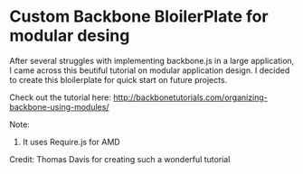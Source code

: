 Custom Backbone BloilerPlate for modular desing
================================================

After several struggles with implementing backbone.js in a large application,
I came across this beutiful tutorial on modular application design. I decided to create this bloilerplate for quick start on future projects.

Check out the tutorial here: http://backbonetutorials.com/organizing-backbone-using-modules/

Note:
1. It uses Require.js for AMD

Credit: Thomas Davis for creating such a wonderful tutorial
